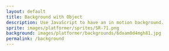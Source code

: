 ```yaml
---
layout: default
title: Background with Object
description: Use JavaScript to have an in motion background.
sprite: images/platformer/sprites/SR-71.png
background: images/platformer/backgrounds/6dxam0d4mgh81.jpg
permalink: /background
---
```


<!-- Canvas element where everything will be drawn -->
<canvas id="world"></canvas>

<script>
  // Get canvas and its 2D drawing context
  const canvas = document.getElementById("world");
  const ctx = canvas.getContext('2d');

  // Create image objects for background and sprite
  const backgroundImg = new Image();
  const spriteImg = new Image();

  // Assign image sources from Jekyll page variables
  backgroundImg.src = '{{page.background}}'; // Background image
  spriteImg.src = '{{page.sprite}}';         // Player sprite image
  
  // Track how many images are loaded
  let imagesLoaded = 0;

  // Increase counter when background is loaded, then attempt to start
  backgroundImg.onload = function() {
    imagesLoaded++;
    startGameWorld();
  };

  // Increase counter when sprite is loaded, then attempt to start
  spriteImg.onload = function() {
    imagesLoaded++;
    startGameWorld();
  };

  /* Starts the game world once both images are ready */
  function startGameWorld() {
    // Wait until both images are loaded before running
    if (imagesLoaded < 2) return; 

    // Base class for drawable objects in the game
    class GameObject {
      constructor(image, width, height, x = 0, y = 0, speedRatio = 0) {
        this.image = image;       // Image to display
        this.width = width;       // Width of object
        this.height = height;     // Height of object
        this.x = x;               // X-position
        this.y = y;               // Y-position
        this.speedRatio = speedRatio; // Movement relative to game speed
        this.speed = GameWorld.gameSpeed * this.speedRatio;
      }
      update() {} // Placeholder update method (for subclasses)
      draw(ctx) { // Draws the image on canvas
        ctx.drawImage(this.image, this.x, this.y, this.width, this.height);
      }
    }

    // Background that scrolls continuously
    class Background extends GameObject {
      constructor(image, gameWorld) {
        // Fill entire canvas with background image
        super(image, gameWorld.width, gameWorld.height, 0, 0, 0.1);
      }
      update() {
        // Moves background leftwards, loops seamlessly
        this.x = (this.x - this.speed) % this.width;
      }
      draw(ctx) {
        // Draw background twice side-by-side for infinite scroll
        ctx.drawImage(this.image, this.x, this.y, this.width, this.height);
        ctx.drawImage(this.image, this.x + this.width, this.y, this.width, this.height);
      }
    }

    // Player object that floats up and down
    class Player extends GameObject {
      constructor(image, gameWorld) {
        // Resize player image to half natural size
        const width = image.naturalWidth / 2;
        const height = image.naturalHeight / 2;
        // Position player in the center of the canvas
        const x = (gameWorld.width - width) / 2;
        const y = (gameWorld.height - height) / 2;
        super(image, width, height, x, y);
        this.baseY = y;  // Remember base vertical position
        this.frame = 0;  // Animation frame counter
      }
      update() {
        // Oscillates the player up and down using sine wave
        this.y = this.baseY + Math.sin(this.frame * 0.15) * 20;
        this.frame++;
      }
    }

    // Main game world controller
    class GameWorld {
      static gameSpeed = 5; // Global movement speed
      constructor(backgroundImg, spriteImg) {
        // Setup canvas dimensions to match browser window
        this.canvas = document.getElementById("world");
        this.ctx = this.canvas.getContext('2d');
        this.width = window.innerWidth;
        this.height = window.innerHeight;
        this.canvas.width = this.width;
        this.canvas.height = this.height;

        // Style canvas to cover the page
        this.canvas.style.width = `${this.width}px`;
        this.canvas.style.height = `${this.height}px`;
        this.canvas.style.position = 'absolute';
        this.canvas.style.left = `0px`;
        this.canvas.style.top = `${(window.innerHeight - this.height) / 2}px`;

        // Objects in the game: scrolling background + player
        this.objects = [
         new Background(backgroundImg, this),
         new Player(spriteImg, this)
        ];
      }
      // Main animation loop: clears, updates, draws
      gameLoop() {
        this.ctx.clearRect(0, 0, this.width, this.height);
        for (const obj of this.objects) {
          obj.update();
          obj.draw(this.ctx);
        }
        requestAnimationFrame(this.gameLoop.bind(this)); // Repeat next frame
      }
      // Start the loop
      start() {
        this.gameLoop();
      }
    }

    // Create and run the game
    const world = new GameWorld(backgroundImg, spriteImg);
    world.start();
  }
</script>
